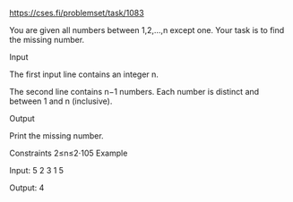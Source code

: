 https://cses.fi/problemset/task/1083

You are given all numbers between 1,2,…,n except one. Your task is to find the missing number.

Input

The first input line contains an integer n.

The second line contains n−1 numbers. Each number is distinct and between 1 and n (inclusive).

Output

Print the missing number.

Constraints
2≤n≤2⋅105
Example

Input:
5
2 3 1 5

Output:
4
